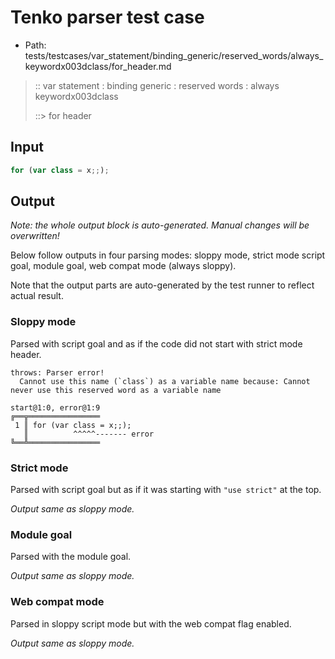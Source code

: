 # Tenko parser test case

- Path: tests/testcases/var_statement/binding_generic/reserved_words/always_keywordx003dclass/for_header.md

> :: var statement : binding generic : reserved words : always keywordx003dclass
>
> ::> for header

## Input

`````js
for (var class = x;;);
`````

## Output

_Note: the whole output block is auto-generated. Manual changes will be overwritten!_

Below follow outputs in four parsing modes: sloppy mode, strict mode script goal, module goal, web compat mode (always sloppy).

Note that the output parts are auto-generated by the test runner to reflect actual result.

### Sloppy mode

Parsed with script goal and as if the code did not start with strict mode header.

`````
throws: Parser error!
  Cannot use this name (`class`) as a variable name because: Cannot never use this reserved word as a variable name

start@1:0, error@1:9
╔══╦════════════════
 1 ║ for (var class = x;;);
   ║          ^^^^^------- error
╚══╩════════════════

`````

### Strict mode

Parsed with script goal but as if it was starting with `"use strict"` at the top.

_Output same as sloppy mode._

### Module goal

Parsed with the module goal.

_Output same as sloppy mode._

### Web compat mode

Parsed in sloppy script mode but with the web compat flag enabled.

_Output same as sloppy mode._
